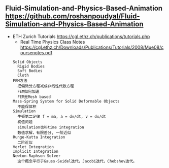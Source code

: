## Fluid-Simulation-and-Physics-Based-Animation https://github.com/roshanpoudyal/Fluid-Simulation-and-Physics-Based-Animation

- ETH Zurich Tutorials https://cgl.ethz.ch/publications/tutorials.php
  - Real Time Physics Class Notes https://cgl.ethz.ch/Downloads/Publications/Tutorials/2008/Mue08/coursenotes.pdf
  ```
  Solid Objects
    Rigid Bodies
    Soft Bodies
    Cloth
  FEM方法
    把偏微分方程减成非线性代数方程
    FEM如何加速
    FEM是Mesh based
  Mass-Spring System for Solid Deformable Objects
    不能保体积
  Simulation
    牛顿第二定律 f = ma, a = dv/dt, v = dx/dt
    初值问题
    simulation也叫time integration
    数值求解，有限差分, 一阶近似
  Runge-Kutta Integration
    二阶近似
  Verlet Integration
  Implicit Integration
  Newton-Raphson Solver
    这个概念平行于Gauss-Seidel迭代，Jacobi迭代，Chebshev迭代。
    
  ```
